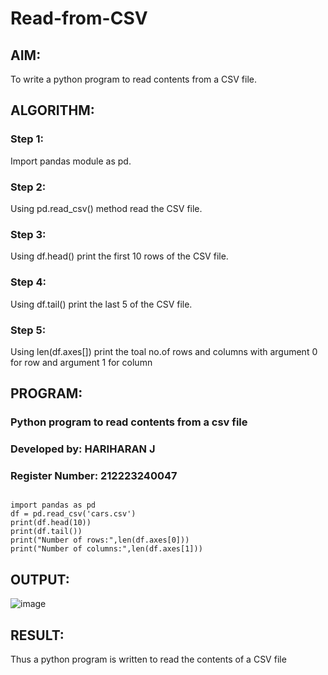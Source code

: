 # Read-from-CSV

## AIM:
To write a python program to read contents from a CSV file.

## ALGORITHM:
### Step 1:
Import pandas module as pd.
### Step 2:
Using pd.read_csv() method read the CSV file.
### Step 3:
Using df.head() print the first 10 rows of the CSV file.
### Step 4:
Using df.tail() print the last 5 of the CSV file.
### Step 5:
Using len(df.axes[]) print the toal no.of rows and columns with argument 0 for row and argument 1 for column

## PROGRAM:
### Python program to read contents from a csv file
### Developed by: HARIHARAN J
### Register Number: 212223240047
```

import pandas as pd
df = pd.read_csv('cars.csv')
print(df.head(10))
print(df.tail())
print("Number of rows:",len(df.axes[0]))
print("Number of columns:",len(df.axes[1]))
```

## OUTPUT:
![image](https://github.com/HariharanJayavel/Read-from-CSV/assets/144870546/d0bcd4d0-83ff-4bec-95be-92665f975346)

## RESULT:
Thus a python program is written to read the contents of a CSV file
